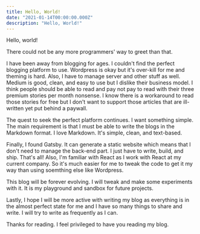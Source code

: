 ```yaml
---
title: Hello, World!
date: "2021-01-14T00:00:00.000Z"
description: "Hello, World!"
---
```


Hello, world!

There could not be any more programmers' way to greet than that.

I have been away from blogging for ages. I couldn't find the perfect blogging platform to use. Wordpress is okay but it's over-kill for me and theming is hard. Also, I have to manage server and other stuff as well. Medium is good, clean, and easy to use but I dislike their business model. I think people should be able to read and pay not pay to read with their three premium stories per month nonsense. I know there is a workaround to read those stories for free but I don't want to support those articles that are ill-written yet put behind a paywall.

The quest to seek the perfect platform continues. I want something simple. The main requirement is that I must be able to write the blogs in the Markdown format. I love Markdown. It's simple, clean, and text-based.

Finally, I found Gatsby. It can generate a static website which means that I don't need to manage the back-end part. I just have to write, build, and ship. That's all! Also, I'm familiar with React as I work with React at my current company. So it's much easier for me to tweak the code to get it my way than using soemthing else like Wordpress.

This blog will be forever evolving. I will tweak and make some experiments with it. It is my playground and sandbox for future projects.

Lastly, I hope I will be more active with writing my blog as everything is in the almost perfect state for me and I have so many things to share and write. I will try to write as frequently as I can.

Thanks for reading. I feel privileged to have you reading my blog.

